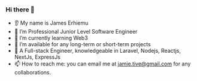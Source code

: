 ### Hi there 👋
* 👂 My name is James Erhiemu
* 🔭 I’m Professional Junior Level Software Engineer
* 🌱 I’m currently learning Web3
* 🤝 I’m available for any long-term or short-term projects
* 💬 A Full-stack Engineer, knowledgeable in Laravel, Nodejs, Reactjs, NextJs, ExpressJs
* 📫 How to reach me: you can email me at jamie.tive@gmail.com for any collaborations.
